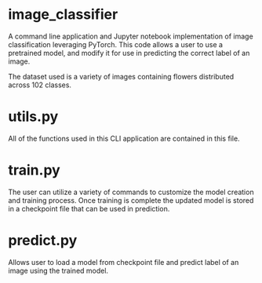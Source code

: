 # image_classifier

A command line application and Jupyter notebook implementation of image classification leveraging PyTorch. This code allows a user to use a pretrained model, and modify it for use in predicting the correct label of an image. 

The dataset used is a variety of images containing flowers distributed across 102 classes. 

# utils.py 
All of the functions used in this CLI application are contained in this file.

# train.py
The user can utilize a variety of commands to customize the model creation and training process. Once training is complete the updated model is stored in a checkpoint file that can be used in prediction.

# predict.py 
Allows user to load a model from checkpoint file and predict label of an image using the trained model.
